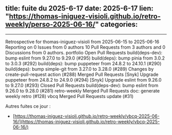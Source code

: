  
title:  fuite du 2025-6-17
date: 2025-6-17
lien: "https://thomas-iniguez-visioli.github.io/retro-weekly/perso-2025-06-16/"
categories:
  - 
---

Retrospective for thomas-iniguez-visioli from 2025-06-15 to 2025-06-16
Reporting on 0 Issues from 0 authors
10 Pull Requests from 3 authors
and 0 Discussions from 0 authors.
portfolio
Open Pull Requests
build(deps-dev): bump eslint from 9.27.0 to 9.29.0 (#295)
build(deps): bump pinia from 3.0.2 to 3.0.3 (#292)
build(deps): bump puppeteer from 24.8.2 to 24.10.1 (#290)
build(deps): bump simple-git from 3.27.0 to 3.28.0 (#289)
Changes by create-pull-request action (#288)
Merged Pull Requests
[Snyk] Upgrade puppeteer from 24.8.2 to 24.9.0 (#294)
[Snyk] Upgrade eslint from 9.26.0 to 9.27.0 (#293)
Closed Pull Requests
build(deps-dev): bump eslint from 9.26.0 to 9.28.0 (#281)
retro-weekly
Merged Pull Requests
doc: generate weekly retro (#128)
vbcq
Merged Pull Requests
update  (#31)


Autres fuites ce jour :
- [https://thomas-iniguez-visioli.github.io/retro-weekly/vbcq-2025-06-16/](https://thomas-iniguez-visioli.github.io/retro-weekly/vbcq-2025-06-16/)
